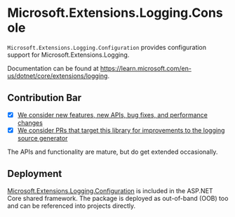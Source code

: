 # Microsoft.Extensions.Logging.Console

`Microsoft.Extensions.Logging.Configuration` provides configuration support for Microsoft.Extensions.Logging.

Documentation can be found at https://learn.microsoft.com/en-us/dotnet/core/extensions/logging.

## Contribution Bar
- [x] [We consider new features, new APIs, bug fixes, and performance changes](../../libraries/README.md#primary-bar)
- [x] [We consider PRs that target this library for improvements to the logging source generator](../../libraries/README.md#secondary-bars)

The APIs and functionality are mature, but do get extended occasionally.

## Deployment
[Microsoft.Extensions.Logging.Configuration](https://www.nuget.org/packages/Microsoft.Extensions.Logging.Configuration) is included in the ASP.NET Core shared framework. The package is deployed as out-of-band (OOB) too and can be referenced into projects directly.